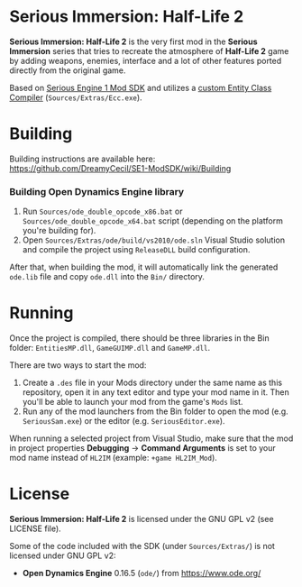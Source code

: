# Serious Immersion: Half-Life 2

**Serious Immersion: Half-Life 2** is the very first mod in the **Serious Immersion** series that tries to recreate the atmosphere of **Half-Life 2** game by adding weapons, enemies, interface and a lot of other features ported directly from the original game.

Based on [Serious Engine 1 Mod SDK](https://github.com/DreamyCecil/SE1-ModSDK) and utilizes a [custom Entity Class Compiler](https://github.com/DreamyCecil/SE1-ECC) (`Sources/Extras/Ecc.exe`).

# Building

Building instructions are available here: https://github.com/DreamyCecil/SE1-ModSDK/wiki/Building

### Building Open Dynamics Engine library
1. Run `Sources/ode_double_opcode_x86.bat` or `Sources/ode_double_opcode_x64.bat` script (depending on the platform you're building for).
2. Open `Sources/Extras/ode/build/vs2010/ode.sln` Visual Studio solution and compile the project using `ReleaseDLL` build configuration.

After that, when building the mod, it will automatically link the generated `ode.lib` file and copy `ode.dll` into the `Bin/` directory.

# Running

Once the project is compiled, there should be three libraries in the Bin folder: `EntitiesMP.dll`, `GameGUIMP.dll` and `GameMP.dll`.

There are two ways to start the mod:
1. Create a `.des` file in your Mods directory under the same name as this repository, open it in any text editor and type your mod name in it. Then you'll be able to launch your mod from the game's `Mods` list.
2. Run any of the mod launchers from the Bin folder to open the mod (e.g. `SeriousSam.exe`) or the editor (e.g. `SeriousEditor.exe`).

When running a selected project from Visual Studio, make sure that the mod in project properties **Debugging** -> **Command Arguments** is set to your mod name instead of `HL2IM` (example: `+game HL2IM_Mod`).

# License

**Serious Immersion: Half-Life 2** is licensed under the GNU GPL v2 (see LICENSE file).

Some of the code included with the SDK (under `Sources/Extras/`) is not licensed under GNU GPL v2:

- **Open Dynamics Engine** 0.16.5 (`ode/`) from https://www.ode.org/
